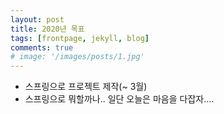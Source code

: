```yaml
---
layout: post
title: 2020년 목표
tags: [frontpage, jekyll, blog]
comments: true
# image: '/images/posts/1.jpg'
---
```


* 스프링으로 프로젝트 제작(~ 3월)
* 스프링으로 뭐할까나.. 일단 오늘은 마음을 다잡자....